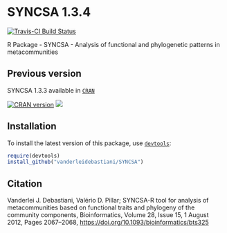 SYNCSA 1.3.4
======

[![Travis-CI Build Status](https://travis-ci.org/vanderleidebastiani/SYNCSA.svg?branch=master)](https://travis-ci.org/vanderleidebastiani/SYNCSA)

R Package - SYNCSA - Analysis of functional and phylogenetic patterns in metacommunities

## Previous version

SYNCSA 1.3.3 available in [`CRAN`](https://cran.r-project.org/web/packages/SYNCSA/index.html)

[![CRAN version](http://www.r-pkg.org/badges/version/SYNCSA)](https://cran.r-project.org/web/packages/SYNCSA/index.html) [![](http://cranlogs.r-pkg.org/badges/grand-total/SYNCSA)](https://cran.r-project.org/web/packages/SYNCSA/index.html)

## Installation
  
To install the latest version of this package, use [`devtools`](https://github.com/hadley/devtools):

```r
require(devtools)
install_github("vanderleidebastiani/SYNCSA")
```

## Citation

Vanderlei J. Debastiani, Valério D. Pillar; SYNCSA-R tool for analysis of metacommunities based on functional traits and phylogeny of the community components, Bioinformatics, Volume 28, Issue 15, 1 August 2012, Pages 2067–2068, https://doi.org/10.1093/bioinformatics/bts325

